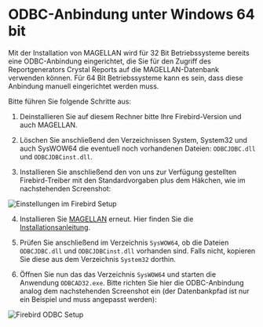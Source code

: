 # ODBC-Anbindung unter Windows 64 bit

Mit der Installation von MAGELLAN wird für 32 Bit Betriebssysteme bereits eine ODBC-Anbindung eingerichtet, die Sie für den Zugriff des Reportgenerators Crystal Reports auf die MAGELLAN-Datenbank verwenden können. Für 64 Bit Betriebssysteme kann es sein, dass diese Anbindung manuell eingerichtet werden muss. 

Bitte führen Sie folgende Schritte aus:

1. Deinstallieren Sie auf diesem Rechner bitte Ihre Firebird-Version und auch MAGELLAN.

2. Löschen Sie anschließend den Verzeichnissen System, System32 und auch SysWOW64  die eventuell noch vorhandenen Dateien: `ODBCJDBC.dll` und `ODBCJDBCinst.dll`.

3. Installieren Sie anschließend den von uns zur Verfügung gestellten Firebird-Treiber mit den Standardvorgaben plus dem Häkchen, wie im nachstehenden Screenshot:  
  
  ![Einstellungen im Firebird Setup](/assets/images/fb-inst.jpg)

4. Installieren Sie [MAGELLAN] erneut. Hier finden Sie die [Installationsanleitung].

5. Prüfen Sie anschließend im Verzeichnis `SysWOW64`, ob die Dateien `ODBCJDBC.dll` und `ODBCJDBCinst.dll` vorhanden sind. Falls nicht, kopieren Sie diese aus dem Verzeichnis `System32` dorthin. 

6. Öffnen Sie nun das das Verzeichnis `SysWOW64` und starten die Anwendung `ODBCAD32.exe`. Bitte richten Sie hier die ODBC-Anbindung analog dem nachstehenden Screenshot ein (der Datenbankpfad ist nur ein Beispiel und muss angepasst werden):  
  
  ![Firebird ODBC Setup](/assets/images/fb-odbc.png)

[MAGELLAN]: http://magellan.stueber.de/download.php
[Installationsanleitung]: https://doc.magellan.stueber.de/installation